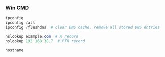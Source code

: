 ### Win CMD

```powershell
ipconfig
ipconfig /all
ipconfig /flushdns  # clear DNS cache, remove all stored DNS entries

nslookup example.com  # A record
nslookup 192.168.38.7  # PTR record

hostname


```
